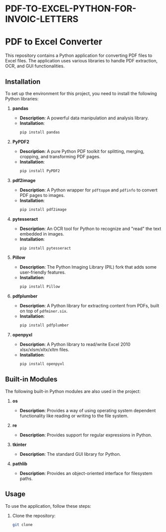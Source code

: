 # PDF-TO-EXCEL-PYTHON-FOR-INVOIC-LETTERS

 # PDF to Excel Converter

This repository contains a Python application for converting PDF files to Excel files. The application uses various libraries to handle PDF extraction, OCR, and GUI functionalities.

## Installation

To set up the environment for this project, you need to install the following Python libraries:

1. **pandas**
   - **Description**: A powerful data manipulation and analysis library.
   - **Installation**:
     ```sh
     pip install pandas
     ```

2. **PyPDF2**
   - **Description**: A pure Python PDF toolkit for splitting, merging, cropping, and transforming PDF pages.
   - **Installation**:
     ```sh
     pip install PyPDF2
     ```

3. **pdf2image**
   - **Description**: A Python wrapper for `pdftoppm` and `pdfinfo` to convert PDF pages to images.
   - **Installation**:
     ```sh
     pip install pdf2image
     ```

4. **pytesseract**
   - **Description**: An OCR tool for Python to recognize and "read" the text embedded in images.
   - **Installation**:
     ```sh
     pip install pytesseract
     ```

5. **Pillow**
   - **Description**: The Python Imaging Library (PIL) fork that adds some user-friendly features.
   - **Installation**:
     ```sh
     pip install Pillow
     ```

6. **pdfplumber**
   - **Description**: A Python library for extracting content from PDFs, built on top of `pdfminer.six`.
   - **Installation**:
     ```sh
     pip install pdfplumber
     ```

7. **openpyxl**
   - **Description**: A Python library to read/write Excel 2010 xlsx/xlsm/xltx/xltm files.
   - **Installation**:
     ```sh
     pip install openpyxl
     ```

## Built-in Modules

The following built-in Python modules are also used in the project:

1. **os**
   - **Description**: Provides a way of using operating system dependent functionality like reading or writing to the file system.

2. **re**
   - **Description**: Provides support for regular expressions in Python.

3. **tkinter**
   - **Description**: The standard GUI library for Python.

4. **pathlib**
   - **Description**: Provides an object-oriented interface for filesystem paths.

## Usage

To use the application, follow these steps:

1. Clone the repository:
   ```sh
   git clone 
